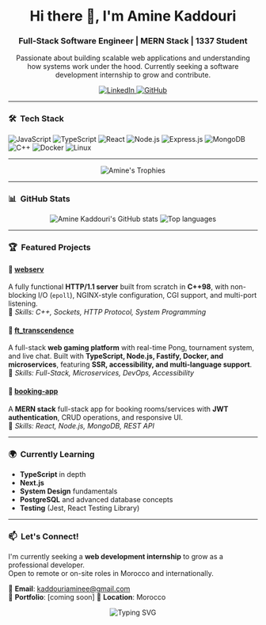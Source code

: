 <h1 align="center">Hi there 👋, I'm Amine Kaddouri</h1>
<h3 align="center">Full-Stack Software Engineer | MERN Stack | 1337 Student</h3>

<p align="center">
  Passionate about building scalable web applications and understanding how systems work under the hood. Currently seeking a software development internship to grow and contribute.
</p>

<p align="center">
  <a href="https://www.linkedin.com/in/aminekaddouri/">
    <img src="https://img.shields.io/badge/LinkedIn-blue?style=for-the-badge&logo=linkedin&logoColor=white" alt="LinkedIn" />
  </a>
  <a href="https://github.com/Aminekaddouri">
    <img src="https://img.shields.io/badge/GitHub-black?style=for-the-badge&logo=github&logoColor=white" alt="GitHub" />
  </a>
</p>

---

### 🛠 &nbsp;Tech Stack

<p align="left">
  <img src="https://img.shields.io/badge/JavaScript-F7DF1E?style=for-the-badge&logo=javascript&logoColor=black" alt="JavaScript" />
  <img src="https://img.shields.io/badge/TypeScript-3178C6?style=for-the-badge&logo=typescript&logoColor=white" alt="TypeScript" />
  <img src="https://img.shields.io/badge/React-61DAFB?style=for-the-badge&logo=react&logoColor=black" alt="React" />
  <img src="https://img.shields.io/badge/Node.js-339933?style=for-the-badge&logo=nodedotjs&logoColor=white" alt="Node.js" />
  <img src="https://img.shields.io/badge/Express.js-000000?style=for-the-badge&logo=express&logoColor=white" alt="Express.js" />
  <img src="https://img.shields.io/badge/MongoDB-47A248?style=for-the-badge&logo=mongodb&logoColor=white" alt="MongoDB" />
  <img src="https://img.shields.io/badge/C++-00599C?style=for-the-badge&logo=cplusplus&logoColor=white" alt="C++" />
  <img src="https://img.shields.io/badge/Docker-2496ED?style=for-the-badge&logo=docker&logoColor=white" alt="Docker" />
  <img src="https://img.shields.io/badge/Linux-FCC624?style=for-the-badge&logo=linux&logoColor=black" alt="Linux" />
</p>

---

<p align="center">
  <img src="https://github-profile-trophy.vercel.app/?username=Aminekaddouri&theme=onedark&row=1&column=6" alt="Amine's Trophies" />
</p>

---

### 📊 &nbsp;GitHub Stats

<p align="center">
  <img src="https://github-readme-stats.vercel.app/api?username=Aminekaddouri&show_icons=true&theme=radical" alt="Amine Kaddouri's GitHub stats" />
  <img src="https://github-readme-stats.vercel.app/api/top-langs/?username=Aminekaddouri&layout=compact&theme=radical" alt="Top languages" />
</p>

---

### 🏆 &nbsp;Featured Projects

#### 🔹 [webserv](https://github.com/Aminekaddouri/webserv)  
A fully functional **HTTP/1.1 server** built from scratch in **C++98**, with non-blocking I/O (`epoll`), NGINX-style configuration, CGI support, and multi-port listening.  
🔧 *Skills: C++, Sockets, HTTP Protocol, System Programming*

#### 🔹 [ft_transcendence](https://github.com/Aminekaddouri/ft_transcendence)  
A full-stack **web gaming platform** with real-time Pong, tournament system, and live chat. Built with **TypeScript, Node.js, Fastify, Docker, and microservices**, featuring **SSR, accessibility, and multi-language support**.  
🔧 *Skills: Full-Stack, Microservices, DevOps, Accessibility*

#### 🔹 [booking-app](https://github.com/Aminekaddouri/booking-app)  
A **MERN stack** full-stack app for booking rooms/services with **JWT authentication**, CRUD operations, and responsive UI.  
🔧 *Skills: React, Node.js, MongoDB, REST API*

---

### 🌍 &nbsp;Currently Learning
- **TypeScript** in depth
- **Next.js** 
- **System Design** fundamentals
- **PostgreSQL** and advanced database concepts
- **Testing** (Jest, React Testing Library)
---

### 📫 &nbsp;Let's Connect!

I'm currently seeking a **web development internship** to grow as a professional developer.  
Open to remote or on-site roles in Morocco and internationally.

📧 **Email**: [kaddouriaminee@gmail.com](mailto:kaddouriaminee@gmail.com)  
🔗 **Portfolio**: [coming soon] 
📍 **Location**: Morocco

<p align="center">
  <img src="https://readme-typing-svg.herokuapp.com?font=Fira+Code&size=18&pause=1000&color=FFA500&center=true&vCenter=true&width=500&lines=Building+full-stack+apps+%F0%9F%92%BB;Mastering+the+MERN+stack+%F0%9F%94%A5;From+1337+to+a+professional+engineer+%F0%9F%9A%80" alt="Typing SVG" />
</p>

